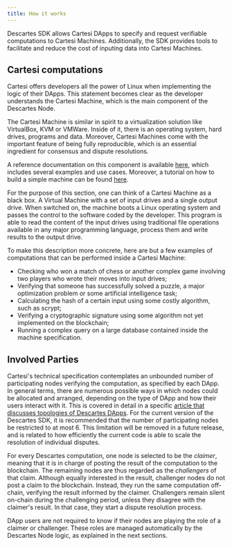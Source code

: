 ```yaml
---
title: How it works
---
```


Descartes SDK allows Cartesi DApps to specify and request verifiable computations to Cartesi Machines. Additionally, the SDK provides tools to facilitate and reduce the cost of inputing data into Cartesi Machines.

## Cartesi computations

Cartesi offers developers all the power of Linux when implementing the logic of their DApps. This statement becomes clear as the developer understands the Cartesi Machine, which is the main component of the Descartes Node.

The Cartesi Machine is similar in spirit to a virtualization solution like VirtualBox, KVM or VMWare. Inside of it, there is an operating system, hard drives, programs and data. Moreover, Cartesi Machines come with the important feature of being fully reproducible, which is an essential ingredient for consensus and dispute resolutions.

A reference documentation on this component is available [here](../../machine/overview/), which includes several examples and use cases. Moreover, a tutorial on how to build a simple machine can be found [here](../../tutorials/helloworld/cartesi-machine/).

For the purpose of this section, one can think of a Cartesi Machine as a black box. A Virtual Machine with a set of input drives and a single output drive. When switched on, the machine boots a Linux operating system and passes the control to the software coded by the developer. This program is able to read the content of the input drives using traditional file operations available in any major programming language, process them and write results to the output drive.

To make this description more concrete, here are but a few examples of computations that can be performed inside a Cartesi Machine:
- Checking who won a match of chess or another complex game involving two players who wrote their moves into input drives;
- Verifying that someone has successfully solved a puzzle, a major optimization problem or some artificial intelligence task;
- Calculating the hash of a certain input using some costly algorithm, such as scrypt;
- Verifying a cryptographic signature using some algorithm not yet implemented on the blockchain;
- Running a complex query on a large database contained inside the machine specification.


## Involved Parties

Cartesi's technical specification contemplates an unbounded number of participating nodes verifying the computation, as specified by each DApp. In general terms, there are numerous possible ways in which nodes could be allocated and arranged, depending on the type of DApp and how their users interact with it. This is covered in detail in a specific [article that discusses topologies of Descartes DApps](https://medium.com/cartesi/topologies-of-descartes-dapps-439370973c4a). For the current version of the Descartes SDK, it is recommended that the number of participating nodes be restricted to at most 6. This limitation will be removed in a future release, and is related to how efficiently the current code is able to scale the resolution of individual disputes.

For every Descartes computation, one node is selected to be the *claimer*, meaning that it is in charge of posting the result of the computation to the blockchain. The remaining nodes are thus regarded as the *challengers* of that claim. Although equally interested in the result, challenger nodes do not post a claim to the blockchain. Instead, they run the same computation off-chain, verifying the result informed by the claimer. Challengers remain silent on-chain during the challenging period, unless they disagree with the claimer's result. In that case, they start a dispute resolution process.

DApp users are not required to know if their nodes are playing the role of a claimer or challenger. These roles are managed automatically by the Descartes Node logic, as explained in the next sections.
